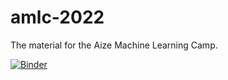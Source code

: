 # amlc-2022
The material for the Aize Machine Learning Camp.

[![Binder](https://mybinder.org/badge_logo.svg)](https://mybinder.org/v2/gh/Gurobi-Training/amlc-2021/HEAD)